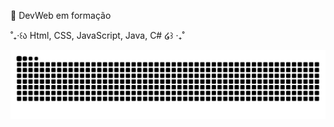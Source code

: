 🩶 DevWeb em formação 

˚₊‧꒰ა Html, CSS, JavaScript, Java, C# ໒꒱ ‧₊˚

![Snake animation](https://github.com/jwlinha/jwlinha/blob/output/github-contribution-grid-snake.svg)
